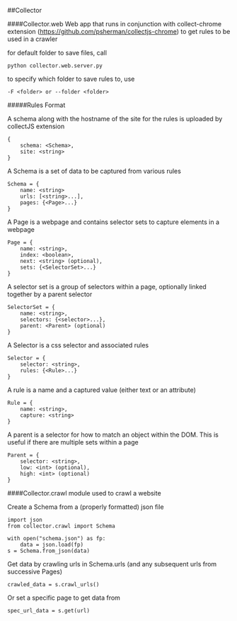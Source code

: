 ##Collector

####Collector.web
Web app that runs in conjunction with collect-chrome extension (https://github.com/psherman/collectjs-chrome) to get rules to be used in a crawler

for default folder to save files, call

    python collector.web.server.py

to specify which folder to save rules to, use 

    -F <folder> or --folder <folder>

#####Rules Format

A schema along with the hostname of the site for the rules is uploaded by collectJS extension

    {
        schema: <Schema>,
        site: <string>
    }

A Schema is a set of data to be captured from various rules
    
    Schema = {
        name: <string>
        urls: [<string>...],
        pages: {<Page>...}
    }

A Page is a webpage and contains selector sets to capture elements in a webpage

    Page = {
        name: <string>,
        index: <boolean>,
        next: <string> (optional),
        sets: {<SelectorSet>...}
    }

A selector set is a group of selectors within a page, optionally linked together by a parent selector

    SelectorSet = {
        name: <string>,
        selectors: {<selector>...},
        parent: <Parent> (optional)
    }

A Selector is a css selector and associated rules

    Selector = {
        selector: <string>,
        rules: {<Rule>...}
    }

A rule is a name and a captured value (either text or an attribute)

    Rule = {
        name: <string>,
        capture: <string>
    }

A parent is a selector for how to match an object within the DOM. This is useful if there are multiple sets within a page

    Parent = {
        selector: <string>,
        low: <int> (optional),
        high: <int> (optional)
    }


####Collector.crawl
module used to crawl a website

Create a Schema from a (properly formatted) json file

    import json
    from collector.crawl import Schema

    with open("schema.json") as fp:
        data = json.load(fp)
    s = Schema.from_json(data)

Get data by crawling urls in Schema.urls (and any subsequent urls from successive Pages)

    crawled_data = s.crawl_urls()

Or set a specific page to get data from

    spec_url_data = s.get(url)
